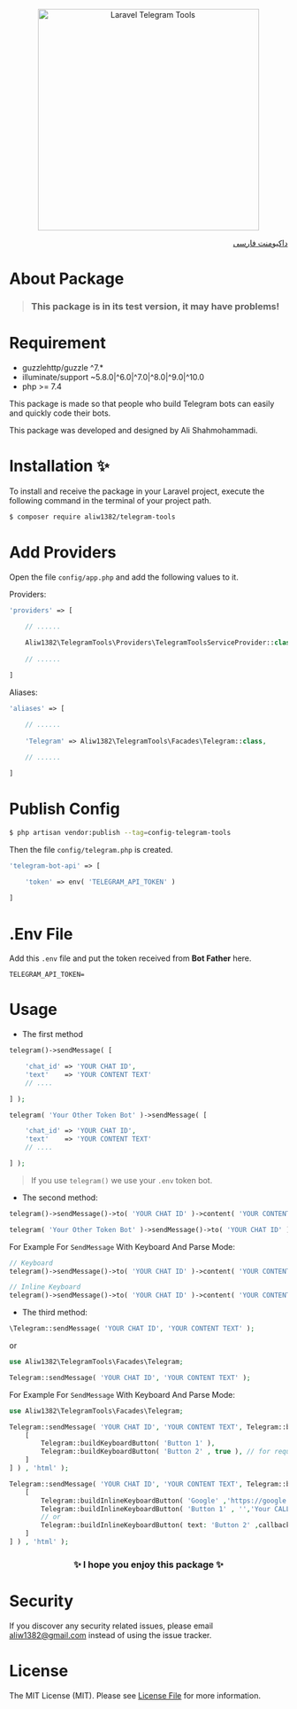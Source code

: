 
<p align="center"><img width="400" src="https://github-production-user-asset-6210df.s3.amazonaws.com/22743719/264719742-e451cf2e-6370-420f-9e6d-100f465bef9e.jpg?X-Amz-Algorithm=AWS4-HMAC-SHA256&X-Amz-Credential=AKIAIWNJYAX4CSVEH53A%2F20230831%2Fus-east-1%2Fs3%2Faws4_request&X-Amz-Date=20230831T170100Z&X-Amz-Expires=300&X-Amz-Signature=8392d237bfa55ca971e02808d145eb3f439e4ebac10bf4281d873be82c8e3635&X-Amz-SignedHeaders=host&actor_id=22743719&key_id=0&repo_id=685555735" alt="Laravel Telegram Tools"></p>

<div dir="rtl">

[داکیومنت فارسی](README-FA.md)

</div>

# About Package

> <h3>This package is in its test version, it may have problems!</h3>

# Requirement
* guzzlehttp/guzzle ^7.*
* illuminate/support ~5.8.0|^6.0|^7.0|^8.0|^9.0|^10.0
* php >= 7.4

<p>This package is made so that people who build Telegram bots can easily and quickly code their bots.</p>
<p>This package was developed and designed by Ali Shahmohammadi.</p>

# Installation ✨

<p>To install and receive the package in your Laravel project, execute the following command in the terminal of your project path.</p>

```bash
$ composer require aliw1382/telegram-tools
```

# Add Providers

Open the file `config/app.php` and add the following values to it.

Providers:
```php
'providers' => [

    // ......
    
    Aliw1382\TelegramTools\Providers\TelegramToolsServiceProvider::class,
    
    // ......

]
```

Aliases:

```php
'aliases' => [

    // ......
    
    'Telegram' => Aliw1382\TelegramTools\Facades\Telegram::class,
    
    // ......

]
```

# Publish Config

```bash
$ php artisan vendor:publish --tag=config-telegram-tools
```

Then the file `config/telegram.php` is created.

```php
'telegram-bot-api' => [

    'token' => env( 'TELEGRAM_API_TOKEN' )
    
]
```

# .Env File

Add this `.env` file and put the token received from **Bot Father** here.
```dotenv
TELEGRAM_API_TOKEN=
```

# Usage

* The first method

```php
telegram()->sendMessage( [

    'chat_id' => 'YOUR CHAT ID',
    'text'    => 'YOUR CONTENT TEXT'
    // ....

] );

telegram( 'Your Other Token Bot' )->sendMessage( [

    'chat_id' => 'YOUR CHAT ID',
    'text'    => 'YOUR CONTENT TEXT'
    // ....

] );
```

> If you use `telegram()` we use your `.env` token bot.

* The second method:

```php
telegram()->sendMessage()->to( 'YOUR CHAT ID' )->content( 'YOUR CONTENT TEXT' )->send();

telegram( 'Your Other Token Bot' )->sendMessage()->to( 'YOUR CHAT ID' )->content( 'YOUR CONTENT TEXT' )->send();
```

For Example For `SendMessage` With Keyboard And Parse Mode:
```php
// Keyboard
telegram()->sendMessage()->to( 'YOUR CHAT ID' )->content( 'YOUR CONTENT TEXT' )->parseMode( 'html' )->button( 'Button 1' )->button( 'Button 2' )->send();

// Inline Keyboard
telegram()->sendMessage()->to( 'YOUR CHAT ID' )->content( 'YOUR CONTENT TEXT' )->parseMode( 'MarkdownV2' )->button( 'Google' , 'https://google.com' )->buttonWithCallback( 'Button 1' , 'Your Callback Data' )->send();
```

* The third method:

```php
\Telegram::sendMessage( 'YOUR CHAT ID', 'YOUR CONTENT TEXT' );
```
or
```php
use Aliw1382\TelegramTools\Facades\Telegram;

Telegram::sendMessage( 'YOUR CHAT ID', 'YOUR CONTENT TEXT' );
```

For Example For `SendMessage` With Keyboard And Parse Mode:
```php
use Aliw1382\TelegramTools\Facades\Telegram;

Telegram::sendMessage( 'YOUR CHAT ID', 'YOUR CONTENT TEXT', Telegram::buildKeyBoard( [
    [
        Telegram::buildKeyboardButton( 'Button 1' ),
        Telegram::buildKeyboardButton( 'Button 2' , true ), // for request contact
    ]
] ) , 'html' );

Telegram::sendMessage( 'YOUR CHAT ID', 'YOUR CONTENT TEXT', Telegram::buildInlineKeyBoard( [
    [
        Telegram::buildInlineKeyboardButton( 'Google' ,'https://google.com'),
        Telegram::buildInlineKeyboardButton( 'Button 1' , '','Your CALLBACK DATA' ),
        // or
        Telegram::buildInlineKeyboardButton( text: 'Button 2' ,callback_data: 'Your CALLBACK DATA' ),
    ]
] ) , 'html' );

```

<h3 align="center">✨ I hope you enjoy this package ✨</h2>

# Security

If you discover any security related issues, please email aliw1382@gmail.com instead of using the issue tracker.

# License

The MIT License (MIT). Please see [License File](LICENSE) for more information.
